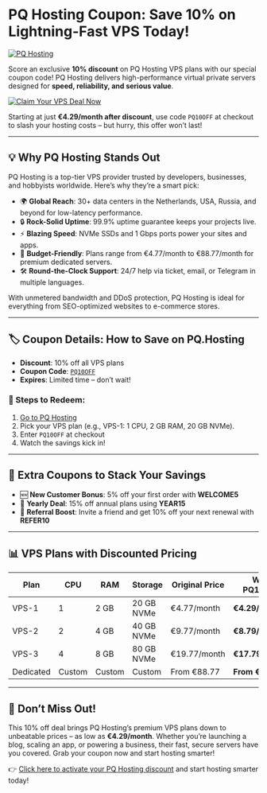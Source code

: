 # PQ Hosting Coupon: Save 10% on Lightning-Fast VPS Today!

[![PQ Hosting](https://res.cloudinary.com/dav29ivcg/image/upload/v1746424418/PQ_Hosting_ubbbo8.png)](https://pq.hosting/?from=623877)

Score an exclusive **10% discount** on PQ Hosting VPS plans with our special coupon code! PQ Hosting delivers high-performance virtual private servers designed for **speed, reliability, and serious value**.

[![Claim Your VPS Deal Now](https://res.cloudinary.com/dav29ivcg/image/upload/v1746424417/Claim_Your_VPS_Deal_Now_s1mlrs.png)](https://pq.hosting/?from=623877)

Starting at just **€4.29/month after discount**, use code `PQ10OFF` at checkout to slash your hosting costs – but hurry, this offer won’t last!

---

## 💡 Why PQ Hosting Stands Out

PQ Hosting is a top-tier VPS provider trusted by developers, businesses, and hobbyists worldwide. Here’s why they’re a smart pick:

- 🌍 **Global Reach**: 30+ data centers in the Netherlands, USA, Russia, and beyond for low-latency performance.
- 🔒 **Rock-Solid Uptime**: 99.9% uptime guarantee keeps your projects live.
- ⚡ **Blazing Speed**: NVMe SSDs and 1 Gbps ports power your sites and apps.
- 💸 **Budget-Friendly**: Plans range from €4.77/month to €88.77/month for premium dedicated servers.
- 🛠️ **Round-the-Clock Support**: 24/7 help via ticket, email, or Telegram in multiple languages.

With unmetered bandwidth and DDoS protection, PQ Hosting is ideal for everything from SEO-optimized websites to e-commerce stores.

---

## 🏷️ Coupon Details: How to Save on PQ.Hosting

- **Discount**: 10% off all VPS plans  
- **Coupon Code**: [`PQ10OFF`](https://pq.hosting/?from=623877)  
- **Expires**:  Limited time – don’t wait!

### 🔧 Steps to Redeem:

1. <a href="https://pq.hosting/?from=623877" target="_blank">Go to PQ Hosting</a>  
2. Pick your VPS plan (e.g., VPS-1: 1 CPU, 2 GB RAM, 20 GB NVMe).  
3. Enter `PQ10OFF` at checkout  
4. Watch the savings kick in!

---

## 🎁 Extra Coupons to Stack Your Savings

- 🆕 **New Customer Bonus**: 5% off your first order with **WELCOME5** 
- 📆 **Yearly Deal**: 15% off annual plans using **YEAR15**
- 🙌 **Referral Boost**: Invite a friend and get 10% off your next renewal with **REFER10**

---

## 📊 VPS Plans with Discounted Pricing

| Plan    | CPU | RAM  | Storage    | Original Price | With PQ10OFF |
|---------|-----|------|------------|----------------|---------------|
| VPS-1   | 1   | 2 GB | 20 GB NVMe | €4.77/month    | **€4.29/month** |
| VPS-2   | 2   | 4 GB | 40 GB NVMe | €9.77/month    | **€8.79/month** |
| VPS-3   | 4   | 8 GB | 80 GB NVMe | €19.77/month   | **€17.79/month** |
| Dedicated | Custom | Custom | Custom | From €88.77    | **From €79.89** |

---

## 🔔 Don’t Miss Out!

This 10% off deal brings PQ Hosting’s premium VPS plans down to unbeatable prices – as low as **€4.29/month**. Whether you’re launching a blog, scaling an app, or powering a business, their fast, secure servers have you covered. Grab your coupon now and start hosting smarter!

👉 <a href="https://pq.hosting/?from=623877" target="_blank">Click here to activate your PQ Hosting discount</a> and start hosting smarter today!
